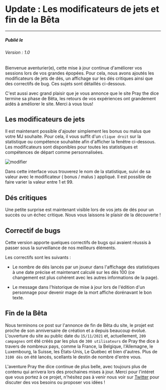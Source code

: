 # Update : Les modificateurs de jets et fin de la Bêta
___
##### Publié le 
###### Version : 1.0

Bienvenue aventurier(e), cette mise à jour continue d'améliorer vos sessions lors de vos grandes épopées. Pour cela, nous avons ajoutés les modificateurs de jets de dés, un affichage sur les dés critiques ainsi que des correctifs de bug. Ces sujets sont détaillés ci-dessous.

C'est aussi avec grand plaisir que je vous annonce que le site Pray the dice termine sa phase de Bêta, les retours de vos expériences ont grandement aidés à améliorer le site. Merci à vous tous!


## Les modificateurs de jets
Il est maintenant possible d'ajouter simplement les bonus ou malus que votre MJ souhaite. Pour cela, il vous suffit d'un `clique droit` sur la statistique ou compétence souhaitée afin d'afficher la fenêtre ci-dessous. Les modificateurs sont disponibles pour toutes les statistiques et compétences de départ comme personnalisées.

![modifier](https://firebasestorage.googleapis.com/v0/b/beyondthedice-cfc1b.appspot.com/o/updates%2Fimages%2F1.0-modifier.png?alt=media&token=42245e02-5ea5-4966-bd38-e0a47aac0833)

Dans cette interface vous trouverez le nom de la statistique, suivi de sa valeur avec le modificateur ( bonus / malus ) appliqué. Il est possible de faire varier la valeur entre 1 et 99.


## Dés critiques
Une petite surprise est maintenant visible lors de vos jets de dés pour un succès ou un échec critique. Nous vous laissons le plaisir de la découverte !


## Correctif de bugs
Cette version apporte quelques correctifs de bugs qui avaient réussis à passer sous la surveillance de nos meilleurs éléments.

Les correctifs sont les suivants :

- Le nombre de dés lancés par un joueur dans l'affichage des statistiques à une date précise et maintenant calculé sur les dés 100 (ce changement est plus cohérent avec les autres informations de la page).

- Le message dans l'historique de mise à jour lors de l'édition d'un personnage pour devenir mage de la mort affiche dorénavant le bon texte. 


## Fin de la Bêta
Nous terminons ce post sur l'annonce de fin de Bêta du site, le projet est proche de son anniversaire de création et a depuis beaucoup évolué. L'ouverture du site au public date du `15/11/2021` et, actuellement, `209 campagnes` ont été créés par les plus de `300 utilisateurs` de Pray the dice à travers de nombreux pays, comme la France, la Belgique, l'Allemagne, le Luxembourg, la Suisse, les États-Unis, Le Québec et bien d'autres. Plus de `3100 dés` on été lancés, scellants le destin de nombre d'entre vous.

L'aventure Pray the dice continue de plus belle, avec toujours plus de contenu qui arrivera lors des prochaines mises à jour. Merci pour l'intéret que vous portez à ce projet, n'hésitez pas à venir nous voir sur [Twitter](https://twitter.com/praythedice) pour discuter des vos besoins ou proposer vos idées !
